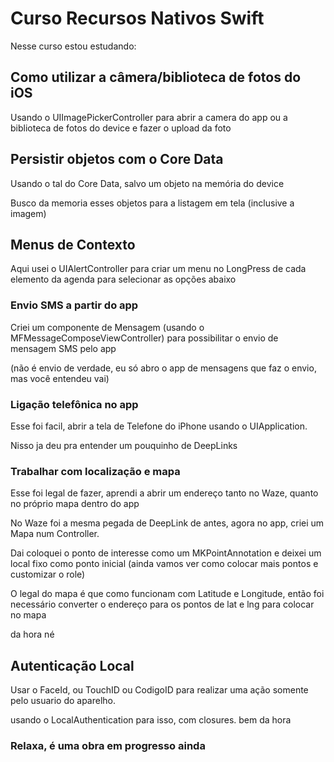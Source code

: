#  Curso Recursos Nativos Swift

Nesse curso estou estudando:

## Como utilizar a câmera/biblioteca de fotos do iOS

Usando o UIImagePickerController para abrir a camera do app ou a biblioteca de fotos do device e fazer o upload da foto

## Persistir objetos com o Core Data

Usando o tal do Core Data, salvo um objeto na memória do device

Busco da memoria esses objetos para a listagem em tela (inclusive a imagem)


## Menus de Contexto

Aqui usei o UIAlertController para criar um menu no LongPress de cada elemento da agenda para selecionar as opções abaixo

### Envio SMS a partir do app

Criei um componente de Mensagem (usando o MFMessageComposeViewController) para possibilitar o envio de mensagem SMS pelo app

(não é envio de verdade, eu só abro o app de mensagens que faz o envio, mas você entendeu vai)

### Ligação telefônica no app

Esse foi facil, abrir a tela de Telefone do iPhone usando o UIApplication.

Nisso ja deu pra entender um pouquinho de DeepLinks 


### Trabalhar com localização e mapa

Esse foi legal de fazer, aprendi a abrir um endereço tanto no Waze, quanto no próprio mapa dentro do app

No Waze foi a mesma pegada de DeepLink de antes, agora no app, criei um Mapa num Controller.

Dai coloquei o ponto de interesse como um MKPointAnnotation e deixei um local fixo como ponto inicial (ainda vamos ver como colocar mais pontos e customizar o role)

O legal do mapa é que como funcionam com Latitude e Longitude, então foi necessário converter o endereço para os pontos de lat e lng para colocar no mapa

da hora né

## Autenticação Local

Usar o FaceId, ou TouchID ou CodigoID para realizar uma ação somente pelo usuario do aparelho.

usando o LocalAuthentication para isso, com closures. bem da hora


### Relaxa, é uma obra em progresso ainda


